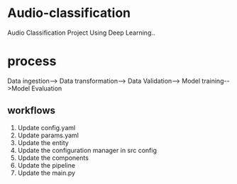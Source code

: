 # Audio-classification
Audio Classification Project Using Deep Learning..


<!-- workflows -->

# process
Data ingestion--> Data transformation--> Data Validation--> Model training-->Model Evaluation

## workflows
1. Update config.yaml
2. Update params.yaml
3. Update the entity
4. Update the configuration manager in src config
5. Update the components
6. Update the pipeline
7. Update the main.py


